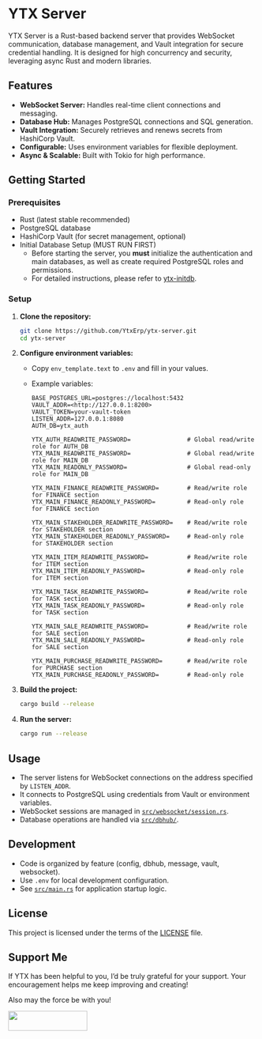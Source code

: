 # YTX Server

YTX Server is a Rust-based backend server that provides WebSocket communication, database management, and Vault integration for secure credential handling. It is designed for high concurrency and security, leveraging async Rust and modern libraries.

## Features

- **WebSocket Server:** Handles real-time client connections and messaging.
- **Database Hub:** Manages PostgreSQL connections and SQL generation.
- **Vault Integration:** Securely retrieves and renews secrets from HashiCorp Vault.
- **Configurable:** Uses environment variables for flexible deployment.
- **Async & Scalable:** Built with Tokio for high performance.

## Getting Started

### Prerequisites

- Rust (latest stable recommended)
- PostgreSQL database
- HashiCorp Vault (for secret management, optional)
- Initial Database Setup (MUST RUN FIRST)
  - Before starting the server, you **must** initialize the authentication and main databases, as well as create required PostgreSQL roles and permissions.
  - For detailed instructions, please refer to [ytx-initdb](https://github.com/YtxErp/ytx-initdb).

### Setup

1. **Clone the repository:**

    ```sh
    git clone https://github.com/YtxErp/ytx-server.git
    cd ytx-server
    ```

2. **Configure environment variables:**

    - Copy `env_template.text` to `.env` and fill in your values.
    - Example variables:

        ```env
        BASE_POSTGRES_URL=postgres://localhost:5432
        VAULT_ADDR=<http://127.0.0.1:8200>
        VAULT_TOKEN=your-vault-token
        LISTEN_ADDR=127.0.0.1:8080
        AUTH_DB=ytx_auth

        YTX_AUTH_READWRITE_PASSWORD=                # Global read/write role for AUTH_DB
        YTX_MAIN_READWRITE_PASSWORD=                # Global read/write role for MAIN_DB
        YTX_MAIN_READONLY_PASSWORD=                 # Global read-only role for MAIN_DB

        YTX_MAIN_FINANCE_READWRITE_PASSWORD=        # Read/write role for FINANCE section
        YTX_MAIN_FINANCE_READONLY_PASSWORD=         # Read-only role for FINANCE section

        YTX_MAIN_STAKEHOLDER_READWRITE_PASSWORD=    # Read/write role for STAKEHOLDER section
        YTX_MAIN_STAKEHOLDER_READONLY_PASSWORD=     # Read-only role for STAKEHOLDER section

        YTX_MAIN_ITEM_READWRITE_PASSWORD=           # Read/write role for ITEM section
        YTX_MAIN_ITEM_READONLY_PASSWORD=            # Read-only role for ITEM section

        YTX_MAIN_TASK_READWRITE_PASSWORD=           # Read/write role for TASK section
        YTX_MAIN_TASK_READONLY_PASSWORD=            # Read-only role for TASK section

        YTX_MAIN_SALE_READWRITE_PASSWORD=           # Read/write role for SALE section
        YTX_MAIN_SALE_READONLY_PASSWORD=            # Read-only role for SALE section

        YTX_MAIN_PURCHASE_READWRITE_PASSWORD=       # Read/write role for PURCHASE section
        YTX_MAIN_PURCHASE_READONLY_PASSWORD=        # Read-only role
        ```

3. **Build the project:**

    ```sh
    cargo build --release
    ```

4. **Run the server:**

    ```sh
    cargo run --release
    ```

## Usage

- The server listens for WebSocket connections on the address specified by `LISTEN_ADDR`.
- It connects to PostgreSQL using credentials from Vault or environment variables.
- WebSocket sessions are managed in [`src/websocket/session.rs`](src/websocket/session.rs).
- Database operations are handled via [`src/dbhub/`](src/dbhub/).

## Development

- Code is organized by feature (config, dbhub, message, vault, websocket).
- Use `.env` for local development configuration.
- See [`src/main.rs`](src/main.rs) for application startup logic.

## License

This project is licensed under the terms of the [LICENSE](LICENSE) file.

## Support Me

If YTX has been helpful to you, I’d be truly grateful for your support. Your encouragement helps me keep improving and creating!

Also may the force be with you!

[<img src="https://cdn.buymeacoffee.com/buttons/v2/default-yellow.png" width="160" height="40">](https://buymeacoffee.com/ytx.cash)
